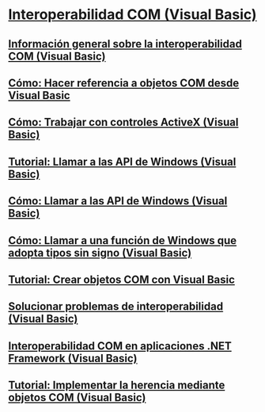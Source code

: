 # [Interoperabilidad COM (Visual Basic)](index.md)
## [Información general sobre la interoperabilidad COM (Visual Basic)](introduction-to-com-interop.md)
## [Cómo: Hacer referencia a objetos COM desde Visual Basic](how-to-reference-com-objects.md)
## [Cómo: Trabajar con controles ActiveX (Visual Basic)](how-to-work-with-activex-controls.md)
## [Tutorial: Llamar a las API de Windows (Visual Basic)](walkthrough-calling-windows-apis.md)
## [Cómo: Llamar a las API de Windows (Visual Basic)](how-to-call-windows-apis.md)
## [Cómo: Llamar a una función de Windows que adopta tipos sin signo (Visual Basic)](how-to-call-a-windows-function-that-takes-unsigned-types.md)
## [Tutorial: Crear objetos COM con Visual Basic](walkthrough-creating-com-objects.md)
## [Solucionar problemas de interoperabilidad (Visual Basic)](troubleshooting-interoperability.md)
## [Interoperabilidad COM en aplicaciones .NET Framework (Visual Basic)](com-interoperability-in-net-framework-applications.md)
## [Tutorial: Implementar la herencia mediante objetos COM (Visual Basic)](walkthrough-implementing-inheritance-with-com-objects.md)
